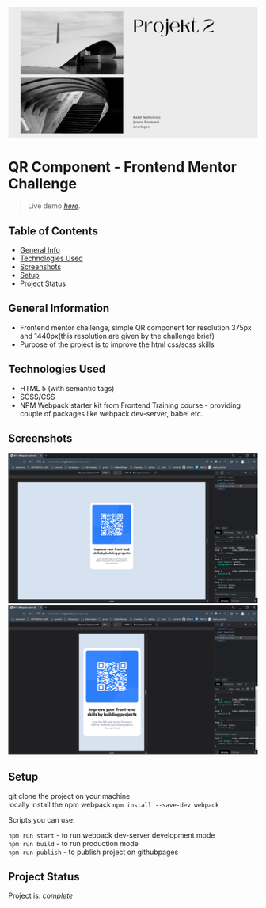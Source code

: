 ![cover](src/assets/img/RafaL.png)

# QR Component - Frontend Mentor Challenge
> Live demo [_here_](https://rafal-bedkowski.github.io/qrComponent/).

## Table of Contents
* [General Info](#general-information)
* [Technologies Used](#technologies-used)
* [Screenshots](#screenshots)
* [Setup](#setup)
* [Project Status](#project-status)

## General Information
- Frontend mentor challenge, simple QR component for resolution 375px and 1440px(this resolution are given by the challenge brief)
- Purpose of the project is to improve the html css/scss skills

## Technologies Used
- HTML 5 (with semantic tags)
- SCSS/CSS
- NPM Webpack starter kit from Frontend Training course - providing couple of packages like webpack dev-server, babel etc.  


## Screenshots
![Example screenshot](src/assets/img/1440res_screenshot.png)
![Example screenshot](src/assets/img/375res_screenshot.png)



## Setup

git clone the project on your machine  
locally install the npm webpack `npm install --save-dev webpack`  

Scripts you can use:

`npm run start` - to run webpack dev-server development mode  
`npm run build` - to run production mode  
`npm run publish` - to publish project on githubpages  


## Project Status
Project is: _complete_ 





